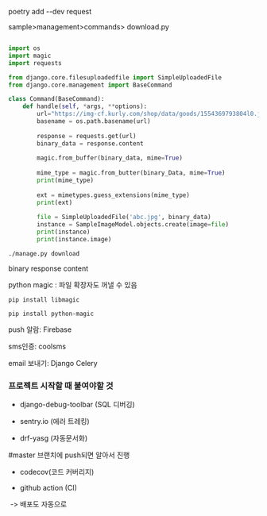 poetry add --dev request

sample>management>commands> download.py

```python

import os
import magic
import requests

from django.core.filesuploadedfile import SimpleUploadedFile
from django.core.management import BaseCommand

class Command(BaseCommand):
	def handle(self, *args, **options):
        url="https://img-cf.kurly.com/shop/data/goods/1554369793804l0.jpg"
        basename = os.path.basename(url)
        
        response = requests.get(url)
        binary_data = response.content
        
        magic.from_buffer(binary_data, mime=True)
        
        mime_type = magic.from_butter(binary_Data, mime=True)
        print(mime_type)
        
        ext = mimetypes.guess_extensions(mime_type)
        print(ext)
        
        file = SimpleUploadedFile('abc.jpg', binary_data)
        instance = SampleImageModel.objects.create(image=file)
        print(instance)
        print(instance.image)
```

`./manage.py download`

binary response content

python magic :  파일 확장자도 꺼낼 수 있음

`pip install libmagic`

`pip install python-magic`

push 알람: Firebase

sms인증: coolsms

email 보내기: Django Celery

### 프로젝트 시작할 때 붙여야할 것

- django-debug-toolbar (SQL 디버깅)

- sentry.io (에러 트레킹)
- drf-yasg (자동문서화) 

#master 브랜치에 push되면 알아서 진행

- codecov(코드 커버리지)

- github action (CI)

​       -> 배포도 자동으로

